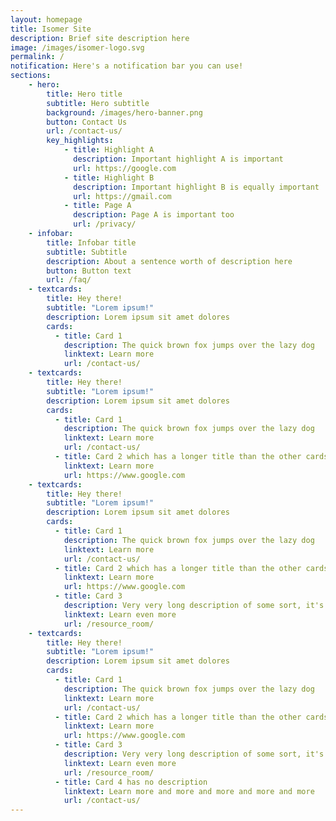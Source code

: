 ```yaml
---
layout: homepage
title: Isomer Site
description: Brief site description here
image: /images/isomer-logo.svg
permalink: /
notification: Here's a notification bar you can use!
sections:
    - hero:
        title: Hero title
        subtitle: Hero subtitle
        background: /images/hero-banner.png
        button: Contact Us
        url: /contact-us/
        key_highlights:
            - title: Highlight A
              description: Important highlight A is important
              url: https://google.com
            - title: Highlight B
              description: Important highlight B is equally important
              url: https://gmail.com
            - title: Page A
              description: Page A is important too
              url: /privacy/
    - infobar:
        title: Infobar title
        subtitle: Subtitle
        description: About a sentence worth of description here
        button: Button text
        url: /faq/
    - textcards:
        title: Hey there!
        subtitle: "Lorem ipsum!"
        description: Lorem ipsum sit amet dolores
        cards:
          - title: Card 1
            description: The quick brown fox jumps over the lazy dog
            linktext: Learn more
            url: /contact-us/
    - textcards:
        title: Hey there!
        subtitle: "Lorem ipsum!"
        description: Lorem ipsum sit amet dolores
        cards:
          - title: Card 1
            description: The quick brown fox jumps over the lazy dog
            linktext: Learn more
            url: /contact-us/
          - title: Card 2 which has a longer title than the other cards
            linktext: Learn more
            url: https://www.google.com
    - textcards:
        title: Hey there!
        subtitle: "Lorem ipsum!"
        description: Lorem ipsum sit amet dolores
        cards:
          - title: Card 1
            description: The quick brown fox jumps over the lazy dog
            linktext: Learn more
            url: /contact-us/
          - title: Card 2 which has a longer title than the other cards
            linktext: Learn more
            url: https://www.google.com
          - title: Card 3
            description: Very very long description of some sort, it's so long that this might cause the text box to overflow. What happens if the text box overflows? This card is being used to check what happens if the text box is very very long
            linktext: Learn even more
            url: /resource_room/
    - textcards:
        title: Hey there!
        subtitle: "Lorem ipsum!"
        description: Lorem ipsum sit amet dolores
        cards:
          - title: Card 1
            description: The quick brown fox jumps over the lazy dog
            linktext: Learn more
            url: /contact-us/
          - title: Card 2 which has a longer title than the other cards
            linktext: Learn more
            url: https://www.google.com
          - title: Card 3
            description: Very very long description of some sort, it's so long that this might cause the text box to overflow. What happens if the text box overflows? This card is being used to check what happens if the text box is very very long
            linktext: Learn even more
            url: /resource_room/
          - title: Card 4 has no description
            linktext: Learn more and more and more and more and more
            url: /contact-us/     
---
```


